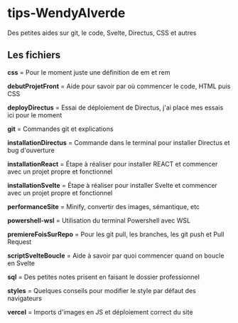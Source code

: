 # tips-WendyAlverde

Des petites aides sur git, le code, Svelte, Directus, CSS et autres

## Les fichiers

**css** = Pour le moment juste une définition de em et rem

**debutProjetFront** = Aide pour savoir par où commencer le code, HTML puis CSS

**deployDirectus** = Essai de déploiement de Directus, j'ai placé mes essais ici pour le moment

**git** = Commandes git et explications

**installationDirectus** = Commande dans le terminal pour installer Directus et bug d'ouverture

**installationReact** = Étape à réaliser pour installer REACT et commencer avec un projet propre et fonctionnel

**installationSvelte** = Étape à réaliser pour installer Svelte et commencer avec un projet propre et fonctionnel

**performanceSite** = Minify, convertir des images, sémantique, etc

**powershell-wsl** = Utilisation du terminal Powershell avec WSL

**premiereFoisSurRepo** =  Pour les git pull, les branches, les git push et Pull Request

**scriptSvelteBoucle** = Aide à savoir par quoi commencer quand on boucle en Svelte

**sql** = Des petites notes prisent en faisant le dossier professionnel

**styles** = Quelques conseils pour modifier le style par défaut des navigateurs

**vercel** = Imports d'images en JS et déploiement correct du site
